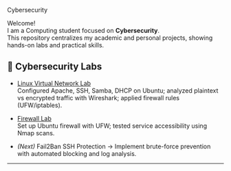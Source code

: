 Cybersecurity 

Welcome!  
I am a Computing student focused on **Cybersecurity**.  
This repository centralizes my academic and personal projects, showing hands-on labs and practical skills.  

## 🔐 Cybersecurity Labs
- [Linux Virtual Network Lab]()  
  Configured Apache, SSH, Samba, DHCP on Ubuntu; analyzed plaintext vs encrypted traffic with Wireshark; applied firewall rules (UFW/iptables).  

- [Firewall Lab]()  
  Set up Ubuntu firewall with UFW; tested service accessibility using Nmap scans.  

- *(Next)* Fail2Ban SSH Protection → Implement brute-force prevention with automated blocking and log analysis.  

---

